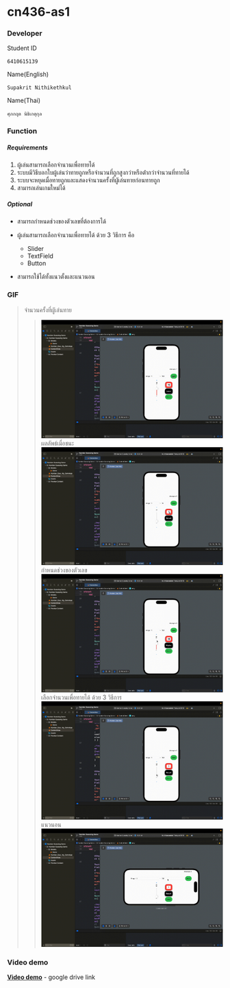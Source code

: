 # cn436-as1

### Developer
Student ID
``` Student ID
6410615139
```
Name(English)
``` Name(English)
Supakrit Nithikethkul
```
Name(Thai)
``` Name(Thai)
ศุภกฤต นิธิเกตุกุล
```

### Function
##### Requirements
1. ผู้เล่นสามารถเลือกจำนวนเพื่อทายได้
2. ระบบมีวิธีบอกใบผู้เล่นว่าทายถูกหรือจํานวนที่ถูกสูงกว่าหรือต่ํากว่าจํานวนที่ทายได้
3. ระบบจะหยุดเมื่อทายถูกและแสดงจํานวนครั้งที่ผูัเล่นทายก่อนทายถูก
4. สามารถเล่นเกมใหม่ได้

##### Optional
- สามารถกำหนดช่วงของตัวเลขที่ต้องการได้
- ผู้เล่นสามารถเลือกจำนวนเพื่อทายได้ ด้วย 3 วิธีการ คือ
    - Slider
    - TextField
    - Button

- สามารถใช้ได้ทั้งแนวตั้งและแนวนอน

### GIF
> จํานวนครั้งที่ผูัเล่นทาย
>> ![](mov/Count_attemps.gif)
> ผลลัพธ์เมื่อชนะ
>> ![](mov/Win.gif)
> กำหนดช่วงของตัวเลข
>> ![](mov/Set_range.gif)
> เลือกจำนวนเพื่อทายได้ ด้วย 3 วิธีการ
>> ![](mov/Input_value.gif)
> แนวนอน
>> ![](mov/Landscape.gif)

### Video demo
__[Video demo](https://drive.google.com/file/d/1mHEFyp6GTifvS90biK8cUcU_Sidg05Tp/view?usp=share_link)__ - google drive link
